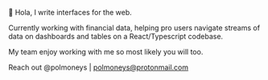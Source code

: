 👋 Hola, I write interfaces for the web. 

Currently working with financial data, helping pro users navigate streams of data on dashboards and tables on a React/Typescript codebase. 

My team enjoy working with me so most likely you will too. 

Reach out @polmoneys | polmoneys@protonmail.com

<!---
polmoneys/polmoneys is a ✨ special ✨ repository because its `README.md` (this file) appears on your GitHub profile.
You can click the Preview link to take a look at your changes.
--->
